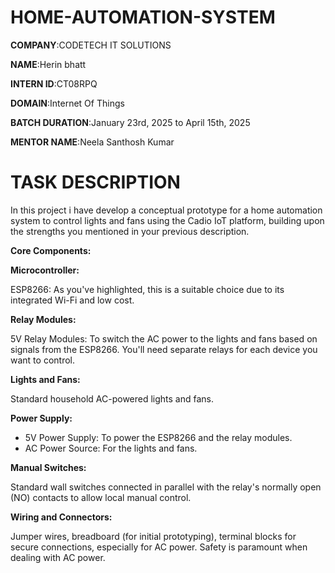 # HOME-AUTOMATION-SYSTEM

**COMPANY**:CODETECH IT SOLUTIONS

**NAME**:Herin bhatt

**INTERN ID**:CT08RPQ

**DOMAIN**:Internet Of Things

**BATCH DURATION**:January 23rd, 2025 to April 15th, 2025

**MENTOR NAME**:Neela Santhosh Kumar

# TASK DESCRIPTION

In this project i have develop a conceptual prototype for a home automation system to control lights and fans using the Cadio IoT platform, building upon the strengths you mentioned in your previous description.

**Core Components:**

**Microcontroller:**

ESP8266: As you've highlighted, this is a suitable choice due to its integrated Wi-Fi and low cost.

**Relay Modules:**

5V Relay Modules: To switch the AC power to the lights and fans based on signals from the ESP8266. You'll need separate relays for each device you want to control.

**Lights and Fans:**

Standard household AC-powered lights and fans.

**Power Supply:**

- 5V Power Supply: To power the ESP8266 and the relay modules.
- AC Power Source: For the lights and fans.

**Manual Switches:**

Standard wall switches connected in parallel with the relay's normally open (NO) contacts to allow local manual control.

**Wiring and Connectors:**

Jumper wires, breadboard (for initial prototyping), terminal blocks for secure connections, especially for AC power. Safety is paramount when dealing with AC power.
